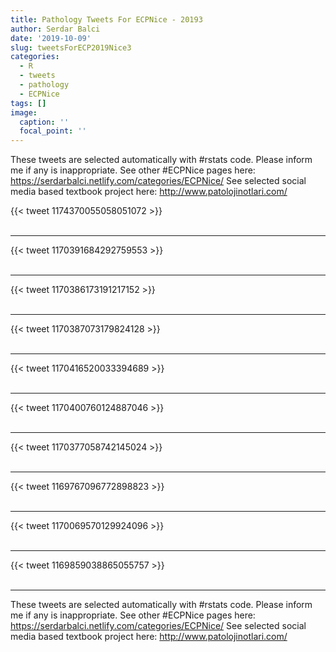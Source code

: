 ```yaml
---
title: Pathology Tweets For ECPNice - 20193
author: Serdar Balci
date: '2019-10-09'
slug: tweetsForECP2019Nice3
categories:
  - R
  - tweets
  - pathology
  - ECPNice
tags: []
image:
  caption: ''
  focal_point: ''
---
```



These tweets are selected automatically with #rstats code. Please inform me if any is inappropriate.
See other #ECPNice pages here: https://serdarbalci.netlify.com/categories/ECPNice/ 
See selected social media based textbook project here: http://www.patolojinotlari.com/

{{< tweet 1174370055058051072 >}}
<br>
<br>
<hr>
{{< tweet 1170391684292759553 >}}
<br>
<br>
<hr>
{{< tweet 1170386173191217152 >}}
<br>
<br>
<hr>
{{< tweet 1170387073179824128 >}}
<br>
<br>
<hr>
{{< tweet 1170416520033394689 >}}
<br>
<br>
<hr>
{{< tweet 1170400760124887046 >}}
<br>
<br>
<hr>
{{< tweet 1170377058742145024 >}}
<br>
<br>
<hr>
{{< tweet 1169767096772898823 >}}
<br>
<br>
<hr>
{{< tweet 1170069570129924096 >}}
<br>
<br>
<hr>
{{< tweet 1169859038865055757 >}}
<br>
<br>
<hr>


These tweets are selected automatically with #rstats code. Please inform me if any is inappropriate.
See other #ECPNice pages here: https://serdarbalci.netlify.com/categories/ECPNice/ 
See selected social media based textbook project here: http://www.patolojinotlari.com/
